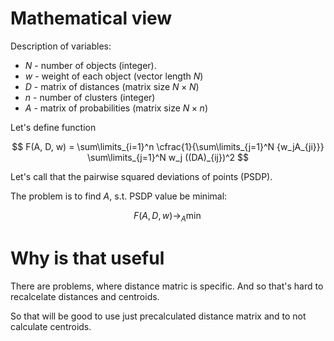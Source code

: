 # Mathematical view

Description of variables:
- $N$ - number of objects (integer).
- $w$ - weight of each object (vector length $N$)
- $D$ - matrix of distances (matrix size $N\times N$)
- $n$ - number of clusters (integer)
- $A$ - matrix of probabilities (matrix size $N\times n$)


Let's define function

$$
    F(A, D, w) = 
    \sum\limits_{i=1}^n 
    \cfrac{1}{\sum\limits_{j=1}^N {w_jA_{ji}}} 
    \sum\limits_{j=1}^N w_j ((DA)_{ij})^2
$$

Let's call that the pairwise squared deviations of points (PSDP).

The problem is to find $A$, s.t. PSDP value be minimal:

$$
    F(A, D, w)\to_A\min
$$


# Why is that useful

There are problems, where distance matric is specific. And so that's hard to recalcelate distances and centroids.

So that will be good to use just precalculated distance matrix and to not calculate centroids.
